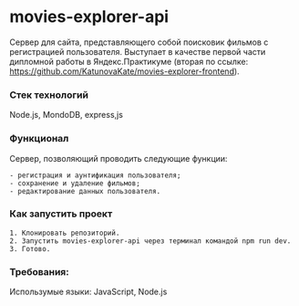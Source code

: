 # movies-explorer-api

Сервер для сайта, представляющего собой поисковик фильмов с регистрацией пользователя. Выступает в качестве первой части дипломной работы в Яндекс.Практикуме (вторая по ссылке: https://github.com/KatunovaKate/movies-explorer-frontend).

### Стек технологий

Node.js, MondoDB, express,js

### Функционал
Сервер, позволяющий проводить следующие функции: 

    - регистрация и аунтификация пользователя;
    - сохранение и удаление фильмов;
    - редактирование данных пользователя.

### Как запустить проект

    1. Клонировать репозиторий. 
    2. Запустить movies-explorer-api через терминал командой npm run dev.
    3. Готово.

### Требования:

Использумые языки: JavaScript, Node.js
